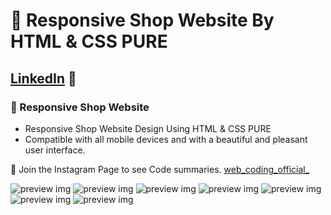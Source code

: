 # 💼 Responsive Shop Website By HTML & CSS PURE
## [LinkedIn](https://www.linkedin.com/in/mohab-mohammed-59a317176/) 💙
### 💼 Responsive Shop Website

- Responsive Shop Website Design Using HTML & CSS PURE
- Compatible with all mobile devices and with a beautiful and pleasant user interface.

💙 Join the Instagram Page to see  Code summaries. [web_coding_official_](https://www.instagram.com/web_coding_official_/)

![preview img](/preview/preview%201.png)
![preview img](/preview/preview%202.png)
![preview img](/preview/preview%203.png)
![preview img](/preview/preview%204.png)
![preview img](/preview/preview%205.png)
![preview img](/preview/preview%206.png)
![preview img](/preview/preview%207.png)
